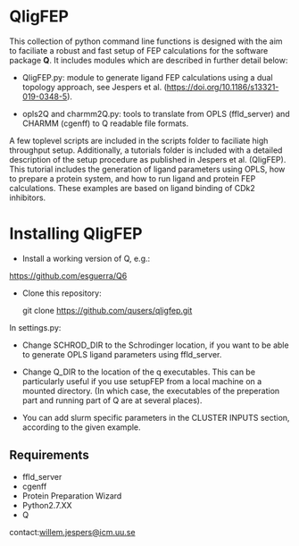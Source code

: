 # QligFEP  

This collection of python command line functions is designed with the
aim to faciliate a robust and fast setup of FEP calculations for the
software package **Q**. It includes modules which are described in further
detail below:  

- QligFEP.py: module to generate ligand FEP calculations using a
dual topology approach, see Jespers et al. (https://doi.org/10.1186/s13321-019-0348-5).  

- opls2Q and charmm2Q.py: tools to translate from OPLS (ffld_server) 
and CHARMM (cgenff) to Q readable file formats.  

A few toplevel scripts are included in the scripts folder to faciliate
high throughput setup. Additionally, a tutorials folder is included
with a detailed description of the setup procedure as published in
Jespers et al. (QligFEP). This tutorial includes the generation
of ligand parameters using OPLS, how to prepare a protein system, and
how to run ligand and protein FEP calculations. These examples are 
based on ligand binding of CDk2 inhibitors.

# Installing QligFEP  

- Install a working version of Q, e.g.:

https://github.com/esguerra/Q6

- Clone this repository:  

    git clone https://github.com/qusers/qligfep.git


In settings.py:  

- Change SCHROD_DIR to the Schrodinger location, if you want to be
able to generate OPLS ligand parameters using ffld_server.  

- Change Q_DIR to the location of the q executables. This can be
particularly useful if you use setupFEP from a local machine on
a mounted directory. (In which case, the executables of the preperation
part and running part of Q are at several places).  

- You can add slurm specific parameters in the CLUSTER INPUTS section,
according to the given example.   

## Requirements  
- ffld_server  
- cgenff  
- Protein Preparation Wizard  
- Python2.7.XX  
- Q  

contact:willem.jespers@icm.uu.se

